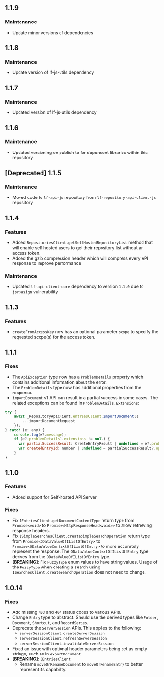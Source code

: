 ## 1.1.9

### Maintenance

- Update minor versions of dependencies

## 1.1.8

### Maintenance

- Update version of lf-js-utils dependency

## 1.1.7

### Maintenance

- Updated version of lf-js-utils dependency

## 1.1.6

### Maintenance

- Updated versioning on publish to for dependent libraries within this repository

## [Deprecated] 1.1.5

### Maintenance

- Moved code to `lf-api-js` repository from `lf-repository-api-client-js` repository

## 1.1.4

### Features

- Added `RepositoriesClient.getSelfHostedRepositoryList` method that will enable self hosted users to get their repository list without an access token.
- Added the gzip compression header which will compress every API response to improve performance

### Maintenance

- Updated `lf-api-client-core` dependency to version `1.1.0` due to `jsrsasign` vulnerability

## 1.1.3

### Features

- `createFromAccessKey` now has an optional parameter `scope` to specify the requested scope(s) for the access token.

## 1.1.1

### Fixes

- The `ApiException` type now has a `ProblemDetails` property which contains additional information about the error.
- The `ProblemDetails` type now has additional properties from the response.
- `importDocument` v1 API can result in a partial success in some cases. The related exceptions can be found in
  `ProblemDetails.Extensions`:

```javascript
try {
    await _RepositoryApiClient.entriesClient.importDocument({
        ...importDocumentRequest
    });
} catch (e: any) {
    console.log(e?.message);
    if (e?.problemDetails?.extensions != null) {
      var partialSuccessResult: CreateEntryResult | undefined = e?.problemDetails?.extensions["createEntryResult"];
      var createdEntryId: number | undefined = partialSuccessResult?.operations?.entryCreate?.entryId;
    }
}
```

## 1.1.0

### Features

- Added support for Self-hosted API Server

### Fixes

- Fix `IEntriesClient.getDocumentContentType` return type from `Promise<void>` to `Promise<HttpResponseHead<void>>` to allow retrieving response headers.
- Fix `ISimpleSearchesClient.createSimpleSearchOperation` return type from `Promise<ODataValueOfIListOfEntry>` to `Promise<ODataValueContextOfIListOfEntry>` to more accurately represent the response. The `ODataValueContextOfIListOfEntry` type derives from the `ODataValueOfIListOfEntry` type.
- **[BREAKING]**: Fix `FuzzyType` enum values to have string values. Usage of the `FuzzyType` when creating a search using `ISearchesClient.createSearchOperation` does not need to change.

## 1.0.14

### Fixes

- Add missing `403` and `404` status codes to various APIs.
- Change `Entry` type to abstract. Should use the derived types like `Folder`, `Document`, `Shortcut`, and `RecordSeries`.
- Deprecate the `ServerSession` APIs. This applies to the following:
  - `serverSessionClient.createServerSession`
  - `serverSessionClient.refreshServerSession`
  - `serverSessionClient.invalidateServerSession`
- Fixed an issue with optional header parameters being set as empty strings, such as in `exportDocument`
- **[BREAKING]**: `IEntriesClient`
  - Rename `moveOrRenameDocument` to `moveOrRenameEntry` to better represent its capability.
